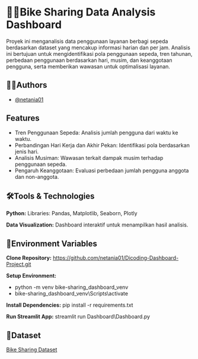 
# 🚴‍♀️Bike Sharing Data Analysis Dashboard

Proyek ini menganalisis data penggunaan layanan berbagi sepeda berdasarkan dataset yang mencakup informasi harian dan per jam. Analisis ini bertujuan untuk mengidentifikasi pola penggunaan sepeda, tren tahunan, perbedaan penggunaan berdasarkan hari, musim, dan keanggotaan pengguna, serta memberikan wawasan untuk optimalisasi layanan.


## 👩‍💻Authors

- [@netania01](https://github.com/netania01)


## Features

- Tren Penggunaan Sepeda: Analisis jumlah pengguna dari waktu ke waktu.
- Perbandingan Hari Kerja dan Akhir Pekan: Identifikasi pola berdasarkan jenis hari.
- Analisis Musiman: Wawasan terkait dampak musim terhadap penggunaan sepeda.
- Pengaruh Keanggotaan: Evaluasi perbedaan jumlah pengguna anggota dan non-anggota.


## 🛠️Tools & Technologies

**Python:** Libraries: Pandas, Matplotlib, Seaborn, Plotly

**Data Visualization:** Dashboard interaktif untuk menampilkan hasil analisis.


## 🚀Environment Variables
**Clone Repository:** https://github.com/netania01/Dicoding-Dashboard-Project.git

**Setup Environment:** 
- python -m venv bike-sharing_dashboard_venv
- bike-sharing_dashboard_venv\Scripts\activate

**Install Dependencies:** 
pip install -r requirements.txt  

**Run Streamlit App:** streamlit run Dashboard\Dashboard.py


  




## 📂Dataset

[Bike Sharing Dataset](https://drive.google.com/file/d/1RaBmV6Q6FYWU4HWZs80Suqd7KQC34diQ/view?usp=sharing)

